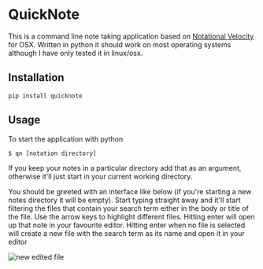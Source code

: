 # QuickNote

This is a command line note taking application based on [Notational Velocity](http://notational.net/) for OSX. Written in python it should work on most operating systems although I have only tested it in linux/osx.

## Installation
```
pip install quicknote
```

## Usage

To start the application with python
```
$ qn [notation directory]
```
If you keep your notes in a particular directory add that as an argument, otherwise it'll just start in your current working directory. 

You should be greeted with an interface like below (if you're starting a new notes directory it will be empty).
Start typing straight away and it'll start filtering the files that contain your search term either in the body or title of the file.
Use the arrow keys to highlight different files.
Hitting enter will open up that note in your favourite editor.
Hitting enter when no file is selected will create a new file with the search term as its name and open it in your editor

![new edited file](https://github.com/karsai5/notational_curses/raw/images/notational-example.gif)
